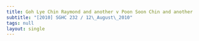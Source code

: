 ```yaml
---
title: Goh Lye Chin Raymond and another v Poon Soon Chin and another
subtitle: "[2010] SGHC 232 / 12\_August\_2010"
tags: null
layout: single
---
```


